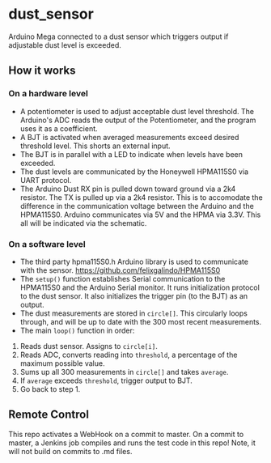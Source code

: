 # dust_sensor

Arduino Mega connected to a dust sensor which triggers output if adjustable dust level is exceeded.

## How it works

### On a hardware level

* A potentiometer is used to adjust acceptable dust level threshold. The Arduino's ADC reads the output of the Potentiometer, and the program uses it as a coefficient.
* A BJT is activated when averaged measurements exceed desired threshold level. This shorts an external input.
* The BJT is in parallel with a LED to indicate when levels have been exceeded.
* The dust levels are communicated by the Honeywell HPMA115S0 via UART protocol.
* The Arduino Dust RX pin is pulled down toward ground via a 2k4 resistor. The TX is pulled up via a 2k4 resistor. This is to accomodate the difference in the communication voltage between the Arduino and the HPMA115S0. Arduino communicates via 5V and the HPMA via 3.3V. This all will be indicated via the schematic.

### On a software level

* The third party hpma115S0.h Arduino library is used to communicate with the sensor. https://github.com/felixgalindo/HPMA115S0
* The `setup()` function establishes Serial communication to the HPMA115S0 and the Arduino Serial monitor. It runs initialization protocol to the dust sensor. It also initializes the trigger pin (to the BJT) as an output.
* The dust measurements are stored in `circle[]`. This circularly loops through, and will be up to date with the 300 most recent measurements.
* The main `loop()` function in order:
1. Reads dust sensor. Assigns to `circle[i]`.
2. Reads ADC, converts reading into `threshold`, a percentage of the maximum possible value.
3. Sums up all 300 measurements in `circle[]` and takes `average`.
4. If `average` exceeds `threshold`, trigger output to BJT.
5. Go back to step 1.

## Remote Control

This repo activates a WebHook on a commit to master. On a commit to master, a Jenkins job compiles and runs the test code in this repo!
Note, it will not build on commits to .md files.


